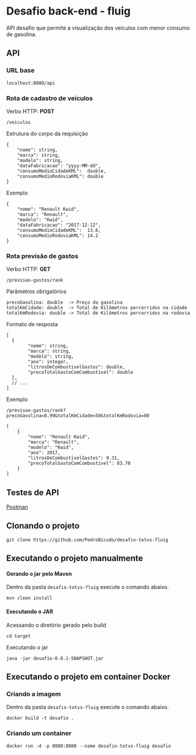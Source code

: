 # Desafio back-end - fluig
API desafio que permite a visualização dos veículos com menor consumo de gasolina.

## API
### URL base
```
localhost:8080/api
```
### Rota de cadastro de veículos
Verbo HTTP: **POST**
```
/veiculos
```
Estrutura do corpo da requisição
```
{
    "nome": string,
    "marca": string,
    "modelo": string,
    "dataFabricacao": "yyyy-MM-dd",
    "consumoMedioCidadeKML":  double,
    "consumoMedioRodoviaKML": double
}
```
Exemplo
```
{
    "nome": "Renault Kwid",
    "marca": "Renault",
    "modelo": "Kwid",
    "dataFabricacao": "2017-12-12",
    "consumoMedioCidadeKML":  13.6,
    "consumoMedioRodoviaKML": 14.2
}
```

### Rota previsão de gastos
Verbo HTTP: **GET**
```
/previsao-gastos/rank
```
Parâmetros obrigatórios
```
precoGasolina: double  -> Preço da gasolina
totalKmCidade: double  -> Total de Kilômetros percorridos na cidade
totalKmRodovia: double -> Total de Kilômetros percorridos na rodovia
```
Formato de resposta
```
[
  {
        "nome": string,
        "marca": string,
        "modelo": string,
        "ano": integer,
        "litrosDeCombustivelGastos": double,
        "precoTotalGastoComCombustivel": double
  },
  // ...
]
```

Exemplo
```
/previsao-gastos/rank?precoGasolina=8.99&totalKmCidade=50&totalKmRodovia=80

[
    {
        "nome": "Renault Kwid",
        "marca": "Renault",
        "modelo": "Kwid",
        "ano": 2017,
        "litrosDeCombustivelGastos": 9.31,
        "precoTotalGastoComCombustivel": 83.70
    }
]
```

## Testes de API
[Postman](https://www.postman.com/pedrobicudo/workspace/desafio-totvs-fluig/overview)

## Clonando o projeto
```shell
git clone https://github.com/PedroBicudo/desafio-totvs-fluig
```

## Executando o projeto manualmente
#### Gerando o jar pelo Maven
Dentro da pasta `desafio-totvs-fluig` execute o comando abaixo.
```shell
mvn clean install
```
#### Executando o JAR
Acessando o diretório gerado pelo build
```shell
cd target
```
Executando o jar
```shell
java -jar desafio-0.0.1-SNAPSHOT.jar
```

## Executando o projeto em container Docker
### Criando a imagem
Dentro da pasta `desafio-totvs-fluig` execute o comando abaixo.
```shell
docker build -t desafio .
```
### Criando um container
```shell
docker run -d -p 8080:8080 --name desafio-totvs-fluig desafio
```
